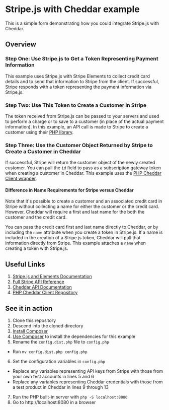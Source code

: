 # Stripe.js with Cheddar example
This is a simple form demonstrating how you could integrate Stripe.js with Cheddar.

## Overview

### Step One: Use Stripe.js to Get a Token Representing Payment Information

This example uses Stripe.js with Stripe Elements to collect credit card details and to send that information to Stripe from the client. If successful, Stripe responds with a token representing the payment information via Stripe.js.

### Step Two: Use This Token to Create a Customer in Stripe

The token received from Stripe.js can be passed to your servers and used to perform a charge or to save to a customer (in place of the actual payment information). In this example, an API call is made to Stripe to create a customer using their [PHP library](https://github.com/stripe/stripe-php).

### Step Three: Use the Customer Object Returned by Stripe to Create a Customer in Cheddar

If successful, Stripe will return the customer object of the newly created customer. You can pull the `id` field to pass as a subscription gateway token when creating a customer in Cheddar. This example uses the [PHP Cheddar Client wrapper](https://github.com/marcguyer/cheddargetter-client-php).

#### Difference in Name Requirements for Stripe versus Cheddar

Note that it's possible to create a customer and an associated credit card in Stripe without collecting a name for either the customer or the credit card. However, Cheddar will require a first and last name for the both the customer and the credit card.

You can pass the credit card first and last name directly to Cheddar, or by including the `name` attribute when you create a token in Stripe.js. If a name is included in the creation of a Stripe.js token, Cheddar will pull that information directly from Stripe. This example attaches a `name` when creating a token with Stripe.js.

## Useful Links
1. [Stripe.js and Elements Documentation](https://stripe.com/docs/stripe-js)
2. [Full Stripe API Reference](https://stripe.com/docs/api)
3. [Cheddar API Documentation](http://docs.getcheddar.com/)
4. [PHP Cheddar Client Repository](https://github.com/marcguyer/cheddargetter-client-php)

## See it in action
1. Clone this repository
2. Descend into the cloned directory
3. [Install Composer](https://getcomposer.org/doc/00-intro.md)
4. [Use Composer](https://getcomposer.org/doc/01-basic-usage.md) to install the dependencies for this example
5. Rename the `config.dist.php` file to `config.php`
  * Run `mv config.dist.php config.php`
6. Set the configuration variables in `config.php`
  * Replace any variables representing API keys from Stripe with those from your own test accounts in lines 5 and 6
  * Replace any variables representing Cheddar credentials with those from a test product in Cheddar in lines 9 through 13
7. Run the PHP built-in server with `php -S localhost:8080`
8. Go to http://localhost:8080 in a browser
